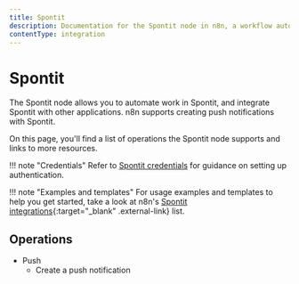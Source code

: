 ```yaml
---
title: Spontit
description: Documentation for the Spontit node in n8n, a workflow automation platform. Includes details of operations and configuration, and links to examples and credentials information.
contentType: integration
---
```


# Spontit

The Spontit node allows you to automate work in Spontit, and integrate Spontit with other applications. n8n supports creating push notifications with Spontit. 

On this page, you'll find a list of operations the Spontit node supports and links to more resources.

!!! note "Credentials"
    Refer to [Spontit credentials](/integrations/builtin/credentials/spontit/) for guidance on setting up authentication. 

!!! note "Examples and templates"
    For usage examples and templates to help you get started, take a look at n8n's [Spontit integrations](https://n8n.io/integrations/spontit/){:target="_blank" .external-link} list.


## Operations

* Push
    * Create a push notification
